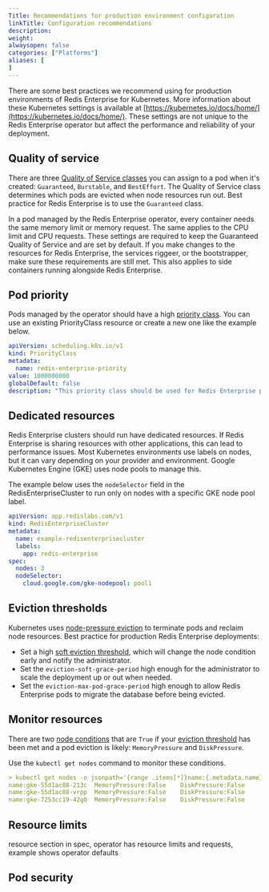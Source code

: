 ```yaml
---
Title: Recommendations for production environment configuration
linkTitle: Configuration recommendations
description: 
weight: 
alwaysopen: false
categories: ["Platforms"]
aliases: [
]  
---
```


There are some best practices we recommend using for production environments of Redis Enterprise for Kubernetes. More information about these Kubernetes settings is available at [https://kubernetes.io/docs/home/](https://kubernetes.io/docs/home/). These settings are not unique to the Redis Enterprise operator but affect the performance and reliability of your deployment.

## Quality of service

There are three [Quality of Service classes](https://kubernetes.io/docs/tasks/configure-pod-container/quality-service-pod/) you can assign to a pod when it's created: `Guaranteed`, `Burstable`, and `BestEffort`. The Quality of Service class determines which pods are evicted when node resources run out. Best practice for Redis Enterprise is to use the `Guaranteed` class.

In a pod managed by the Redis Enterprise operator, every container needs the same memory limit or memory request. The same applies to the CPU limit and CPU requests. These settings are required to keep the Guaranteed Quality of Service and are set by default. If you make changes to the resources for Redis Enterprise, the services riggeer, or the bootstrapper, make sure these requirements are still met. This also applies to side containers running alongside Redis Enterprise.

## Pod priority

Pods managed by the operator should have a high [priority class](https://kubernetes.io/docs/concepts/scheduling-eviction/pod-priority-preemption/). You can use an existing PriorityClass resource or create a new one like the example below.

```yaml
apiVersion: scheduling.k8s.io/v1
kind: PriorityClass
metadata:
  name: redis-enterprise-priority
value: 1000000000
globalDefault: false
description: "This priority class should be used for Redis Enterprise pods only."
```

## Dedicated resources

Redis Enterprise clusters should run have dedicated resources. If Redis Enterprise is sharing resources with other applications, this can lead to performance issues. Most Kubernetes environments use labels on nodes, but it can vary depending on your provider and environment. Google Kubernetes Engine (GKE) uses node pools to manage this.

The example below uses the `nodeSelector` field in the RedisEnterpriseCluster to run only on nodes with a specific GKE node pool label.

```yaml
apiVersion: app.redislabs.com/v1
kind: RedisEnterpriseCluster
metadata:
  name: example-redisenterprisecluster
  labels:
    app: redis-enterprise
spec:
  nodes: 3
  nodeSelector:
    cloud.google.com/gke-nodepool: pool1
```
## Eviction thresholds

Kubernetes uses [node-pressure eviction](https://kubernetes.io/docs/concepts/scheduling-eviction/node-pressure-eviction/) to terminate pods and reclaim node resources. Best practice for production Redis Enterprise deployments: 

* Set a high [soft eviction threshold](https://kubernetes.io/docs/concepts/scheduling-eviction/node-pressure-eviction/#soft-eviction-thresholds), which will change the node condition early and notify the administrator.
* Set the `eviction-soft-grace-period` high enough for the administrator to scale the deployment up or out when needed.
* Set the `eviction-max-pod-grace-period` high enough to allow Redis Enterprise pods to migrate the database before being evicted.

## Monitor resources

There are two [node conditions](https://kubernetes.io/docs/concepts/scheduling-eviction/node-pressure-eviction/#node-conditions) that are `True` if your [eviction threshold](https://kubernetes.io/docs/concepts/scheduling-eviction/node-pressure-eviction/#eviction-thresholds) has been met and a pod eviction is likely:  `MemoryPressure` and `DiskPressure`.

Use the `kubectl get nodes` command to monitor these conditions.

```yaml
> kubectl get nodes -o jsonpath='{range .items[*]}name:{.metadata.name}{"\t"}MemoryPressure:{.status.conditions[?(@.type == "MemoryPressure")].status}{"\t"}DiskPressure:{.status.conditions[?(@.type == "DiskPressure")].status}{"\n"}{end}'
name:gke-55d1ac88-213c	MemoryPressure:False	DiskPressure:False
name:gke-55d1ac88-vrpp	MemoryPressure:False	DiskPressure:False
name:gke-7253cc19-42g0	MemoryPressure:False	DiskPressure:False
```

## Resource limits

resource section in spec, operator has resource limits and requests, 
example shows operator defaults


## Pod security
